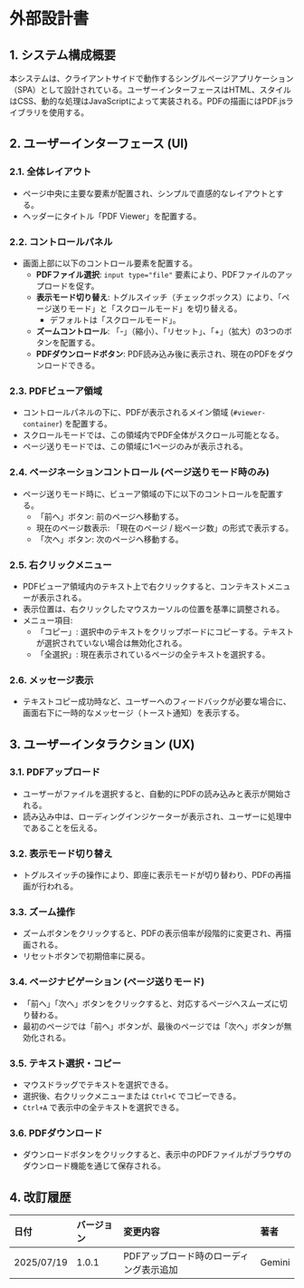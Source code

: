 # 外部設計書

## 1. システム構成概要
本システムは、クライアントサイドで動作するシングルページアプリケーション（SPA）として設計されている。ユーザーインターフェースはHTML、スタイルはCSS、動的な処理はJavaScriptによって実装される。PDFの描画にはPDF.jsライブラリを使用する。

## 2. ユーザーインターフェース (UI)

### 2.1. 全体レイアウト
- ページ中央に主要な要素が配置され、シンプルで直感的なレイアウトとする。
- ヘッダーにタイトル「PDF Viewer」を配置する。

### 2.2. コントロールパネル
- 画面上部に以下のコントロール要素を配置する。
    - **PDFファイル選択**: `input type="file"` 要素により、PDFファイルのアップロードを促す。
    - **表示モード切り替え**: トグルスイッチ（チェックボックス）により、「ページ送りモード」と「スクロールモード」を切り替える。
        - デフォルトは「スクロールモード」。
    - **ズームコントロール**: 「-」（縮小）、「リセット」、「+」（拡大）の3つのボタンを配置する。
    - **PDFダウンロードボタン**: PDF読み込み後に表示され、現在のPDFをダウンロードできる。

### 2.3. PDFビューア領域
- コントロールパネルの下に、PDFが表示されるメイン領域 (`#viewer-container`) を配置する。
- スクロールモードでは、この領域内でPDF全体がスクロール可能となる。
- ページ送りモードでは、この領域に1ページのみが表示される。

### 2.4. ページネーションコントロール (ページ送りモード時のみ)
- ページ送りモード時に、ビューア領域の下に以下のコントロールを配置する。
    - 「前へ」ボタン: 前のページへ移動する。
    - 現在のページ数表示: 「現在のページ / 総ページ数」の形式で表示する。
    - 「次へ」ボタン: 次のページへ移動する。

### 2.5. 右クリックメニュー
- PDFビューア領域内のテキスト上で右クリックすると、コンテキストメニューが表示される。
- 表示位置は、右クリックしたマウスカーソルの位置を基準に調整される。
- メニュー項目:
    - 「コピー」: 選択中のテキストをクリップボードにコピーする。テキストが選択されていない場合は無効化される。
    - 「全選択」: 現在表示されているページの全テキストを選択する。

### 2.6. メッセージ表示
- テキストコピー成功時など、ユーザーへのフィードバックが必要な場合に、画面右下に一時的なメッセージ（トースト通知）を表示する。

## 3. ユーザーインタラクション (UX)

### 3.1. PDFアップロード
- ユーザーがファイルを選択すると、自動的にPDFの読み込みと表示が開始される。
- 読み込み中は、ローディングインジケーターが表示され、ユーザーに処理中であることを伝える。

### 3.2. 表示モード切り替え
- トグルスイッチの操作により、即座に表示モードが切り替わり、PDFの再描画が行われる。

### 3.3. ズーム操作
- ズームボタンをクリックすると、PDFの表示倍率が段階的に変更され、再描画される。
- リセットボタンで初期倍率に戻る。

### 3.4. ページナビゲーション (ページ送りモード)
- 「前へ」「次へ」ボタンをクリックすると、対応するページへスムーズに切り替わる。
- 最初のページでは「前へ」ボタンが、最後のページでは「次へ」ボタンが無効化される。

### 3.5. テキスト選択・コピー
- マウスドラッグでテキストを選択できる。
- 選択後、右クリックメニューまたは `Ctrl+C` でコピーできる。
- `Ctrl+A` で表示中の全テキストを選択できる。

### 3.6. PDFダウンロード
- ダウンロードボタンをクリックすると、表示中のPDFファイルがブラウザのダウンロード機能を通じて保存される。

## 4. 改訂履歴

| 日付       | バージョン | 変更内容                               | 著者     |
| :--------- | :--------- | :------------------------------------- | :------- |
| 2025/07/19 | 1.0.1      | PDFアップロード時のローディング表示追加 | Gemini   |